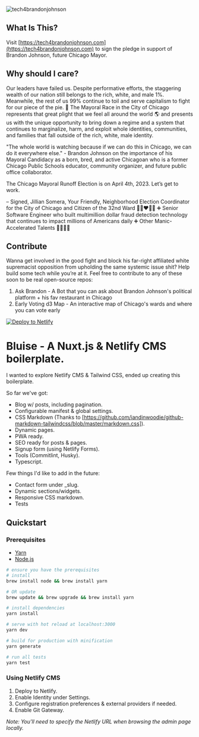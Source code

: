 ![tech4brandonjohnson](https://user-images.githubusercontent.com/17561356/227013522-77e857da-5967-4c8e-af96-cf350de15e4a.png)

## What Is This?
Visit [https://tech4brandonjohnson.com](https://tech4brandonjohnson.com) to sign the pledge in support of Brandon Johnson, future Chicago Mayor.

## Why should I care?
Our leaders have failed us. Despite performative efforts, the staggering wealth of our nation still belongs to the rich, white, and male 1%. Meanwhile, the rest of us 99% continue to toil and serve capitalism to fight for our piece of the pie. 🥧 The Mayoral Race in the City of Chicago represents that great plight that we feel all around the world 🌎 and presents us with the unique opportunity to bring down a regime and a system that continues to marginalize, harm, and exploit whole identities, communities, and families that fall outside of the rich, white, male identity.

"The whole world is watching because if we can do this in Chicago, we can do it everywhere else." - Brandon Johnson on the importance of his Mayoral Candidacy as a born, bred, and active Chicagoan who is a former Chicago Public Schools educator, community organizer, and future public office collaborator.

The Chicago Mayoral Runoff Election is on April 4th, 2023. Let’s get to work.

– Signed, Jillian Somera, Your Friendly, Neighborhood Election Coordinator for the City of Chicago and Citizen of the 32nd Ward 💙🤍❤️🤍💙 ➕ Senior Software Engineer who built multimillion dollar fraud detection technology that continues to impact millions of Americans daily ➕ Other Manic-Accelerated Talents 🎸🎨👯‍♂️

## Contribute

Wanna get involved in the good fight and block his far-right affiliated white supremacist opposition from upholding the same systemic issue shit? Help build some tech while you’re at it. Feel free to contribute to any of these soon to be real open-source repos:
1. Ask Brandon - A Bot that you can ask about Brandon Johnson's political platform + his fav restaurant in Chicago
2. Early Voting d3 Map - An interactive map of Chicago's wards and where you can vote early

[![Deploy to Netlify](https://www.netlify.com/img/deploy/button.svg)](https://app.netlify.com/start/deploy?repository=https://github.com/gomah/bluise)

# Bluise - A Nuxt.js & Netlify CMS boilerplate.

I wanted to explore Netlify CMS & Tailwind CSS, ended up creating this boilerplate.

So far we've got:

- Blog w/ posts, including pagination.
- Configurable manifest & global settings.
- CSS Markdown (Thanks to [https://github.com/iandinwoodie/github-markdown-tailwindcss/blob/master/markdown.css]).
- Dynamic pages.
- PWA ready.
- SEO ready for posts & pages.
- Signup form (using Netlify Forms).
- Tools (Commitlint, Husky).
- Typescript.

Few things I'd like to add in the future:

- Contact form under \_slug.
- Dynamic sections/widgets.
- Responsive CSS markdown.
- Tests

## Quickstart

### Prerequisites

- [Yarn](https://yarnpkg.com/lang/en/docs/install/#mac-tab)
- [Node.js](https://nodejs.org/en/)

```bash
# ensure you have the prerequisites
# install
brew install node && brew install yarn

# OR update
brew update && brew upgrade && brew install yarn

# install dependencies
yarn install

# serve with hot reload at localhost:3000
yarn dev

# build for production with minification
yarn generate

# run all tests
yarn test
```

### Using Netlify CMS

1. Deploy to Netlify.
2. Enable Identity under Settings.
3. Configure registration preferences & external providers if needed.
4. Enable Git Gateway.

_Note: You'll need to specify the Netlify URL when browsing the admin page locally._
